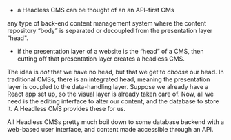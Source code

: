 
- a Headless CMS can be thought of an an API-first CMs

any type of back-end content management system where the content repository “body” is separated or decoupled from the presentation layer “head".
- if the presentation layer of a website is the “head” of a CMS, then cutting off that presentation layer creates a headless CMS.

The idea is *not* that we have no head, but that we get to *choose* our head. In traditional CMSs, there is an integrated head, meaning the presentation layer is coupled to the data-handling layer. Suppose we already have a React app set up, so the visual layer is already taken care of. Now, all we need is the editing interface to alter our content, and the database to store it. A Headless CMS provides these for us.

All Headless CMSs pretty much boil down to some database backend with a web-based user interface, and content made accessible through an API.
